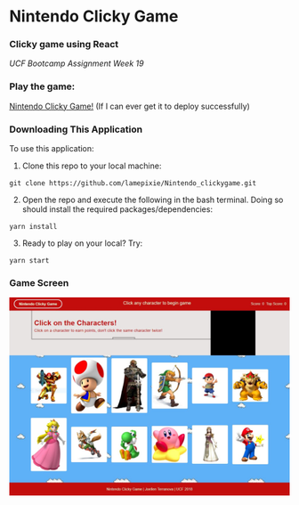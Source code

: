 # Nintendo Clicky Game
### Clicky game using React
*UCF Bootcamp Assignment Week 19*

### Play the game: 
[Nintendo Clicky Game!](https://lamepixie.github.io/Nintendo_clickygame/)
(If I can ever get it to deploy successfully)

### Downloading This Application
To use this application:

1. Clone this repo to your local machine:
```
git clone https://github.com/lamepixie/Nintendo_clickygame.git
```
2. Open the repo and execute the following in the bash terminal. Doing so should install the required packages/dependencies:
```
yarn install
```
3. Ready to play on your local? Try:
```
yarn start
```
### Game Screen
![game screen](src/images/Capture.JPG)
